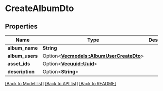 # CreateAlbumDto

## Properties

Name | Type | Description | Notes
------------ | ------------- | ------------- | -------------
**album_name** | **String** |  | 
**album_users** | Option<[**Vec<models::AlbumUserCreateDto>**](AlbumUserCreateDto.md)> |  | [optional]
**asset_ids** | Option<[**Vec<uuid::Uuid>**](uuid::Uuid.md)> |  | [optional]
**description** | Option<**String**> |  | [optional]

[[Back to Model list]](../README.md#documentation-for-models) [[Back to API list]](../README.md#documentation-for-api-endpoints) [[Back to README]](../README.md)


